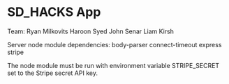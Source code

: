 # SD_HACKS App 

Team: Ryan Milkovits 
      Haroon Syed 
      John Senar 
      Liam Kirsh 

Server node module dependencies: 
body-parser 
connect-timeout 
express 
stripe 

The node module must be run with environment variable STRIPE_SECRET set to the Stripe secret API key.
